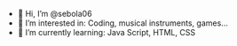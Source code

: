 - 👋 Hi, I’m @sebola06
- 👀 I’m interested in: Coding, musical instruments, games...
- 🌱 I’m currently learning: Java Script, HTML, CSS
  
  

<!---
sebola06/sebola06 is a ✨ special ✨ repository because its `README.md` (this file) appears on your GitHub profile.
You can click the Preview link to take a look at your changes.
--->
